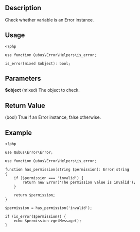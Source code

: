 Description
-----------

Check whether variable is an Error instance.

Usage
-----

    <?php

    use function Qubus\Error\Helpers\is_error;
    
    is_error(mixed $object): bool;

Parameters
----------

**$object** (mixed) The object to check.

Return Value
------------

(bool) True if an Error instance, false otherwise.

Example
-------

    <?php

    use Qubus\Error\Error;
    
    use function Qubus\Error\Helpers\is_error;
    
    function has_permission(string $permission): Error|string
    {
        if ($permission === 'invalid') {
            return new Error('The permission value is invalid');
        }
        
        return $permission;
    }
    
    $permission = has_permission('invalid');
    
    if (is_error($permission)) {
        echo $permission->getMessage();
    }